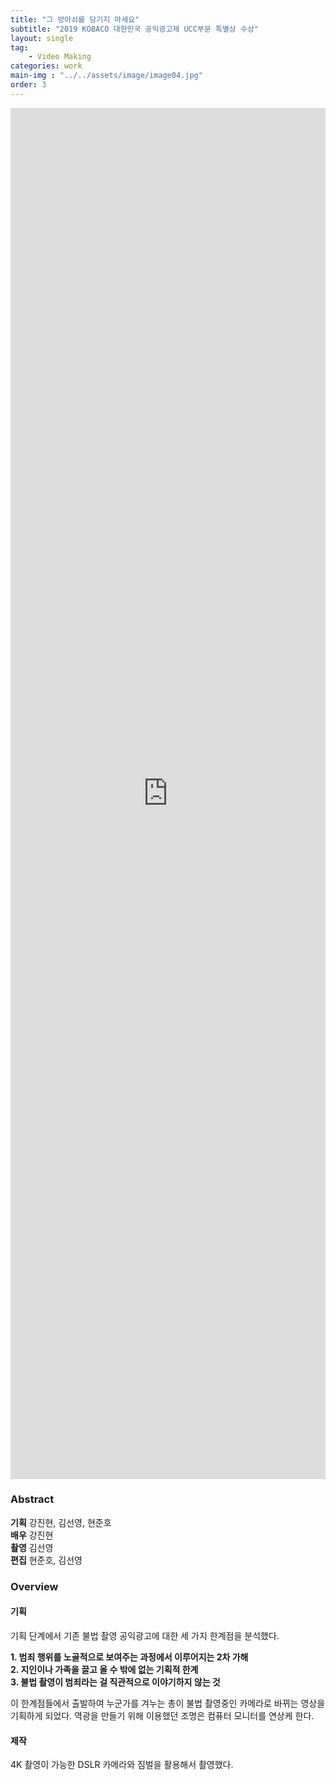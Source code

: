 ```yaml
---
title: "그 방아쇠를 당기지 마세요"
subtitle: "2019 KOBACO 대한민국 공익광고제 UCC부문 특별상 수상"
layout: single
tag: 
    - Video Making
categories: work
main-img : "../../assets/image/image04.jpg"
order: 3
---
```


<iframe width="100%" height="56.25%" src="https://www.youtube.com/embed/ugWrIIGaIh4" frameborder="0" allow="accelerometer; autoplay; encrypted-media; gyroscope; picture-in-picture" allowfullscreen></iframe>

### Abstract
__기획__  강진현, 김선영, 현준호  
__배우__  강진현  
__촬영__  김선영    
__편집__  현준호, 김선영  

### Overview
#### 기획
기획 단계에서 기존 불법 촬영 공익광고에 대한 세 가지 한계점을 분석했다.  

__1. 범죄 행위를 노골적으로 보여주는 과정에서 이루어지는 2차 가해__  
__2. 지인이나 가족을 끌고 올 수 밖에 없는 기획적 한계__  
__3. 불법 촬영이 범죄라는 걸 직관적으로 이야기하지 않는 것__  

이 한계점들에서 출발하여 누군가를 겨누는 총이 불법 촬영중인 카메라로 바뀌는 영상을 기획하게 되었다. 역광을 만들기 위해 이용했던 조명은 컴퓨터 모니터를 연상케 한다.

#### 제작
4K 촬영이 가능한 DSLR 카메라와 짐벌을 활용해서 촬영했다. 